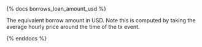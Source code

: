 {% docs borrows_loan_amount_usd %}

The equivalent borrow amount in USD. Note this is computed by taking the average hourly price around the time of the tx event.

{% enddocs %}